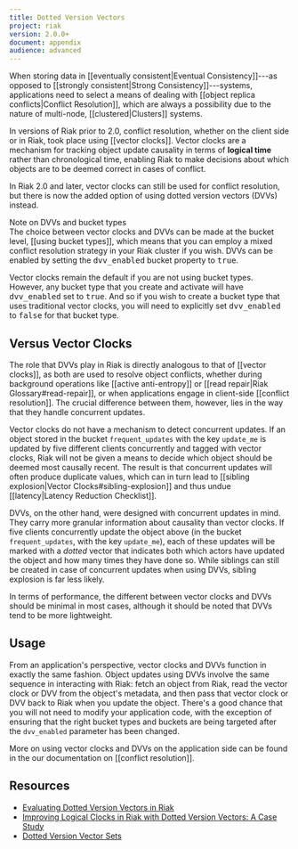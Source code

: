 ```yaml
---
title: Dotted Version Vectors
project: riak
version: 2.0.0+
document: appendix
audience: advanced
---
```


When storing data in [[eventually consistent|Eventual Consistency]]---as
opposed to [[strongly consistent|Strong Consistency]]---systems,
applications need to select a means of dealing with [[object replica conflicts|Conflict Resolution]],
which are always a possibility due to the nature of multi-node,
[[clustered|Clusters]] systems.

In versions of Riak prior to 2.0, conflict resolution, whether on the
client side or in Riak, took place using [[vector clocks]]. Vector
clocks are a mechanism for tracking object update causality in terms of
**logical time** rather than chronological time, enabling Riak to make
decisions about which objects are to be deemed correct in cases of
conflict.

In Riak 2.0 and later, vector clocks can still be used for conflict
resolution, but there is now the added option of using dotted version
vectors (DVVs) instead.

<div class="note">
<div class="title">Note on DVVs and bucket types</div>
The choice between vector clocks and DVVs can be made at the bucket
level, [[using bucket types]], which means that you can employ a mixed
conflict resolution strategy in your Riak cluster if you wish. DVVs can
be enabled by setting the <tt>dvv_enabled</tt> bucket property to
<tt>true</tt>.

Vector clocks remain the default if you are not using bucket types.
However, any bucket type that you create and activate will have
<tt>dvv_enabled</tt> set to <tt>true</tt>. And so if you wish to create
a bucket type that uses traditional vector clocks, you will need to
explicitly set <tt>dvv_enabled</tt> to <tt>false</tt> for that bucket
type.
</div>

## Versus Vector Clocks

The role that DVVs play in Riak is directly analogous to that of
[[vector clocks]], as both are used to resolve object conflicts, whether
during background operations like [[active anti-entropy]] or
[[read repair|Riak Glossary#read-repair]], or when applications engage
in client-side [[conflict resolution]]. The crucial difference between
them, however, lies in the way that they handle concurrent updates.

Vector clocks do not have a mechanism to detect concurrent updates. If
an object stored in the bucket `frequent_updates` with the
key `update_me` is updated by five different clients concurrently and
tagged with vector clocks, Riak will not be given a means to decide
which object should be deemed most causally recent. The result is that
concurrent updates will often produce duplicate values, which can in 
turn lead to [[sibling explosion|Vector Clocks#sibling-explosion]] and
thus undue [[latency|Latency Reduction Checklist]].

DVVs, on the other hand, were designed with concurrent updates in mind.
They carry more granular information about causality than vector clocks.
If five clients concurrently update the object above (in the bucket 
`frequent_updates`, with the key `update_me`), each of these updates
will be marked with a _dotted_ vector that indicates both which actors
have updated the object and how many times they have done so. While
siblings can still be created in case of concurrent updates when using
DVVs, sibling explosion is far less likely.

In terms of performance, the different between vector clocks and DVVs
should be minimal in most cases, although it should be noted that
DVVs tend to be more lightweight.

## Usage

From an application's perspective, vector clocks and DVVs function in
exactly the same fashion. Object updates using DVVs involve the same
sequence in interacting with Riak: fetch an object from Riak, read the
vector clock or DVV from the object's metadata, and then pass that 
vector clock or DVV back to Riak when you update the object. There's a 
good chance that you will not need to modify your application code, with
the exception of ensuring that the right bucket types and buckets are
being targeted after the `dvv_enabled` parameter has been changed.

More on using vector clocks and DVVs on the application side can be
found in the our documentation on [[conflict resolution]].

## Resources

* [Evaluating Dotted Version Vectors in Riak](http://asc.di.fct.unl.pt/~nmp/pubs/inforum-2011-2.pdf)
* [Improving Logical Clocks in Riak with Dotted Version Vectors: A Case Study](http://paginas.fe.up.pt/~prodei/dsie12/papers/paper_19.pdf)
* [Dotted Version Vector Sets](https://github.com/ricardobcl/Dotted-Version-Vectors)

